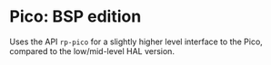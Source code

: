 # Pico: BSP edition

Uses the API `rp-pico` for a slightly higher level interface to the Pico, compared to the low/mid-level HAL version.


